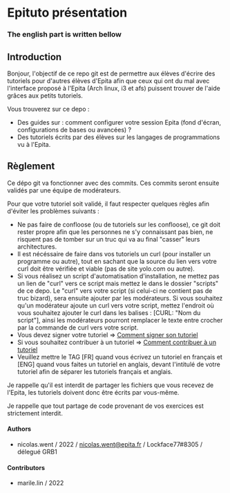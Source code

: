 # Epituto présentation

### The english part is written bellow

## Introduction

Bonjour, l'objectif de ce repo git est de permettre aux élèves d'écrire des tutoriels pour d'autres élèves d'Epita afin que ceux qui ont du mal avec l'interface proposé à l'Epita (Arch linux, i3 et afs) puissent trouver de l'aide grâces aux petits tutoriels.

Vous trouverez sur ce depo :
* Des guides sur : comment configurer votre session Epita (fond d'écran, configurations de bases ou avancées) ?
* Des tutoriels écrits par des élèves sur les langages de programmations vu à l'Epita.

## Règlement

Ce dépo git va fonctionner avec des commits. Ces commits seront ensuite validés par une équipe de modérateurs.

Pour que votre tutoriel soit validé, il faut respecter quelques règles afin d'éviter les problèmes suivants :
* Ne pas faire de confloose (ou de tutoriels sur les confloose), ce git doit rester propre afin que les personnes ne s'y connaissant pas bien, ne risquent pas de tomber sur un truc qui va au final "casser" leurs architectures.
* Il est nécéssaire de faire dans vos tutoriels un curl (pour installer un programme ou autre), tout en sachant que la source du lien vers votre curl doit être vérifiée et viable (pas de site yolo.com ou autre).
* Si vous réalisez un script d'automatisation d'installation, ne mettez pas un lien de "curl" vers ce script mais mettez le dans le dossier "scripts" de ce depo. Le "curl" vers votre script (si celui-ci ne contient pas de truc bizard), sera ensuite ajouter par les modérateurs. Si vous souhaitez qu'un modérateur ajoute un curl vers votre script, mettez l'endroit où vous souhaitez ajouter le curl dans les balises : [CURL: "Nom du script"], ainsi les modérateurs pourront remplacer le texte entre crocher par la commande de curl vers votre script.
* Vous devez signer votre tutoriel => [Comment signer son tutoriel](https://github.com/NicolasWent/Epituto/blob/master/%5BFR%5D%20Comment%20signer%20son%20tutoriel.md)
* Si vous souhaitez contribuer à un tutoriel => [Comment contribuer à un tutoriel](https://github.com/NicolasWent/Epituto/blob/master/%5BFR%5D%20Comment%20contribuer%20%C3%A0%20un%20tutoriel.md)
* Veuillez mettre le TAG [FR] quand vous écrivez un tutoriel en français et [ENG] quand vous faites un tutoriel en anglais, devant l'intitulé de votre tutoriel afin de séparer les tutoriels français et anglais.

Je rappelle qu'il est interdit de partager les fichiers que vous recevez de l'Epita, les tutoriels doivent donc être écrits par vous-même.

Je rappelle que tout partage de code provenant de vos exercices est strictement interdit.

#### Authors
* nicolas.went / 2022 / nicolas.went@epita.fr / Lockface77#8305 / délegué GRB1

#### Contributors
* marile.lin / 2022
